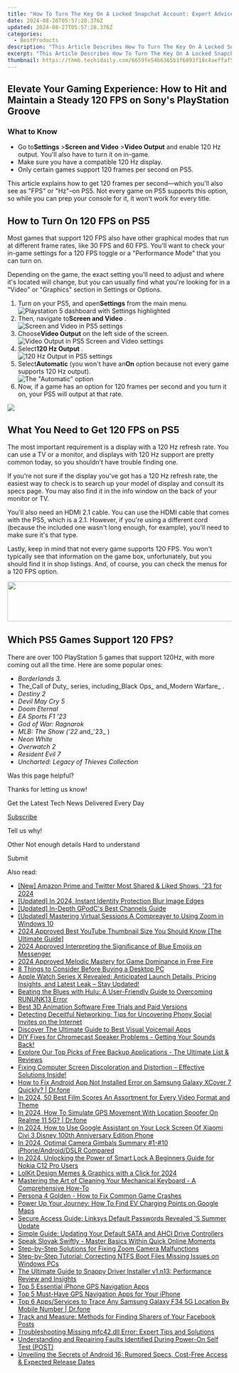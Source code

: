 ```yaml
---
title: "How To Turn The Key On A Locked Snapchat Account: Expert Advice for Activation"
date: 2024-08-26T05:57:28.376Z
updated: 2024-08-27T05:57:28.376Z
categories:
  - BestProducts
description: "This Article Describes How To Turn The Key On A Locked Snapchat Account: Expert Advice for Activation"
excerpt: "This Article Describes How To Turn The Key On A Locked Snapchat Account: Expert Advice for Activation"
thumbnail: https://thmb.techidaily.com/6659fe54b6365b1f6893f18c4aeffaf5df66ed6e08cee6f612c187a5f5545374.jpg
---
```


## Elevate Your Gaming Experience: How to Hit and Maintain a Steady 120 FPS on Sony's PlayStation Groove
### What to Know

* Go to**Settings** \>**Screen and Video** \>**Video Output** and enable 120 Hz output. You'll also have to turn it on in-game.
* Make sure you have a compatible 120 Hz display.
* Only certain games support 120 frames per second on PS5.

 This article explains how to get 120 frames per second—which you'll also see as "FPS" or "Hz"–on PS5\. Not every game on PS5 supports this option, so while you can prep your console for it, it won't work for every title.  

## How to Turn On 120 FPS on PS5

 Most games that support 120 FPS also have other graphical modes that run at different frame rates, like 30 FPS and 60 FPS. You'll want to check your in-game settings for a 120 FPS toggle or a "Performance Mode" that you can turn on.

 Depending on the game, the exact setting you'll need to adjust and where it's located will change, but you can usually find what you're looking for in a "Video" or "Graphics" section in Settings or Options.

1. Turn on your PS5, and open**Settings** from the main menu.  
![Playstation 5 dashboard with Settings highlighted](https://www.lifewire.com/thmb/SgkRTTRVRqbxRg0AJLYr6FWqfG4=/1500x0/filters:no_upscale():max_bytes(150000):strip_icc():format(webp)/how-to-remote-play-ps5-games-on-android-50896111-df8a16a465fe41e7aef3d5ad05b4a7c8.jpg)
2. Then, navigate to**Screen and Video** .  
![Screen and Video in PS5 settings](https://www.lifewire.com/thmb/YCLQ2vGLnavPgpRPNtxhU7n6NFw=/1500x0/filters:no_upscale():max_bytes(150000):strip_icc():format(webp)/Screen-and-Video-Settings-aa8ff277b8254627a1a8c88e1c91f9cf.jpg)
3. Choose**Video Output** on the left side of the screen.  
![Video Output in PS5 Screen and Video settings](https://www.lifewire.com/thmb/Xgk1MNv2WwvyRO7tv2bHEF4oiqo=/1500x0/filters:no_upscale():max_bytes(150000):strip_icc():format(webp)/Video-Output-46b505f379064535ac4977a29faee336.jpg)
4. Select**120 Hz Output** .  
![120 Hz Output in PS5 settings](https://www.lifewire.com/thmb/hxj9hKX_96UCkA07Y8Rzo91hvKo=/1500x0/filters:no_upscale():max_bytes(150000):strip_icc():format(webp)/120-Output-9e18a336656f4caf97cc91724b032df2.jpg)
5. Select**Automatic** (you won't have an**On** option because not every game supports 120 Hz output).  
![The "Automatic" option ](https://www.lifewire.com/thmb/N0N2mbCdwDADtM0UH7Q50TlNT2U=/1500x0/filters:no_upscale():max_bytes(150000):strip_icc():format(webp)/Automatic-8261fa6f79014410bb3948ebcbcac568.jpg)
6. Now, if a game has an option for 120 frames per second and you turn it on, your PS5 will output at that rate.

<!-- affiliate ads begin -->
<a href="https://store.bitdefender.com/affiliate.php?ACCOUNT=BITLATIN&AFFILIATE=108875&PATH=http%3A%2F%2Fwww.bitdefender.com%2Fbusiness%3FAFFILIATE%3D108875%26RESOURCE%3D30%2525%2BOff%2Ball%2BGravityZone%2BProducts"><img src="https://www.bitdefender.com/content/dam/bitdefender/business/campaign/1200X628.png" border="0"></a>
<!-- affiliate ads end -->
## What You Need to Get 120 FPS on PS5

 The most important requirement is a display with a 120 Hz refresh rate. You can use a TV or a monitor, and displays with 120 Hz support are pretty common today, so you shouldn't have trouble finding one.

 If you're not sure if the display you've got has a 120 Hz refresh rate, the easiest way to check is to search up your model of display and consult its specs page. You may also find it in the info window on the back of your monitor or TV.

 You'll also need an HDMI 2.1 cable. You can use the HDMI cable that comes with the PS5, which is a 2.1\. However, if you're using a different cord (because the included one wasn't long enough, for example), you'll need to make sure it's that type.

 Lastly, keep in mind that not every game supports 120 FPS. You won't typically see that information on the game box, unfortunately, but you should find it in shop listings. And, of course, you can check the menus for a 120 FPS option.

<!-- affiliate ads begin -->
<a href="https://natural-cycles.sjv.io/c/5597632/2072200/17885" target="_top" id="2072200"><img src="//a.impactradius-go.com/display-ad/17885-2072200" border="0" alt="" width="728" height="90"/></a><img height="0" width="0" src="https://imp.pxf.io/i/5597632/2072200/17885" style="position:absolute;visibility:hidden;" border="0" />
<!-- affiliate ads end -->
## Which PS5 Games Support 120 FPS?

 There are over 100 PlayStation 5 games that support 120Hz, with more coming out all the time. Here are some popular ones:

* _Borderlands 3._
* The_Call of Duty_ series, including_Black Ops_ and_Modern Warfare_ .
* _Destiny 2_
* _Devil May Cry 5_
* _Doom Eternal_
* _EA Sports F1 '23_
* _God of War: Ragnarok_
* _MLB: The Show ('22_ and_'23_ )
* _Neon White_
* _Overwatch 2_
* _Resident Evil 7_
* _Uncharted: Legacy of Thieves Collection_

Was this page helpful?

Thanks for letting us know!

 Get the Latest Tech News Delivered Every Day

[Subscribe](https://www.lifewire.com/#)

Tell us why!

 Other  Not enough details  Hard to understand

 Submit

<ins class="adsbygoogle"
     style="display:block"
     data-ad-format="autorelaxed"
     data-ad-client="ca-pub-7571918770474297"
     data-ad-slot="1223367746"></ins>



<ins class="adsbygoogle"
     style="display:block"
     data-ad-client="ca-pub-7571918770474297"
     data-ad-slot="8358498916"
     data-ad-format="auto"
     data-full-width-responsive="true"></ins>

<span class="atpl-alsoreadstyle">Also read:</span>
<div><ul>
<li><a href="https://twitter-videos.techidaily.com/new-amazon-prime-and-twitter-most-shared-and-liked-shows-23-for-2024/"><u>[New] Amazon Prime and Twitter  Most Shared & Liked Shows, '23 for 2024</u></a></li>
<li><a href="https://fox-links.techidaily.com/updated-in-2024-instant-identity-protection-blur-image-edges/"><u>[Updated] In 2024, Instant Identity Protection  Blur Image Edges</u></a></li>
<li><a href="https://some-knowledge.techidaily.com/updated-in-depth-gpodcs-best-channels-guide/"><u>[Updated] In-Depth GPodC's Best Channels Guide</u></a></li>
<li><a href="https://some-approaches.techidaily.com/updated-mastering-virtual-sessions-a-compreayer-to-using-zoom-in-windows-10/"><u>[Updated] Mastering Virtual Sessions  A Compreayer to Using Zoom in Windows 10</u></a></li>
<li><a href="https://youtube-sure.techidaily.com/approved-best-youtube-thumbnail-size-you-should-knowthe-ultimate-guide/"><u>2024 Approved  Best YouTube Thumbnail Size You Should Know [The Ultimate Guide]</u></a></li>
<li><a href="https://facebook-video-recording.techidaily.com/2024-approved-interpreting-the-significance-of-blue-emojis-on-messenger/"><u>2024 Approved  Interpreting the Significance of Blue Emojis on Messenger</u></a></li>
<li><a href="https://extra-skills.techidaily.com/2024-approved-melodic-mastery-for-game-dominance-in-free-fire/"><u>2024 Approved  Melodic Mastery for Game Dominance in Free Fire</u></a></li>
<li><a href="https://techno-recovery.techidaily.com/8-things-to-consider-before-buying-a-desktop-pc/"><u>8 Things to Consider Before Buying a Desktop PC</u></a></li>
<li><a href="https://techno-recovery.techidaily.com/apple-watch-series-x-revealed-anticipated-launch-details-pricing-insights-and-latest-leak-stay-updated/"><u>Apple Watch Series X Revealed: Anticipated Launch Details, Pricing Insights, and Latest Leak – Stay Updated!</u></a></li>
<li><a href="https://techno-recovery.techidaily.com/beating-the-blues-with-hulu-a-user-friendly-guide-to-overcoming-rununk13-error/"><u>Beating the Blues with Hulu: A User-Friendly Guide to Overcoming RUNUNK13 Error</u></a></li>
<li><a href="https://ai-vdieo-software.techidaily.com/best-3d-animation-software-free-trials-and-paid-versions/"><u>Best 3D Animation Software Free Trials and Paid Versions</u></a></li>
<li><a href="https://techno-recovery.techidaily.com/detecting-deceitful-networking-tips-for-uncovering-phony-social-invites-on-the-internet/"><u>Detecting Deceitful Networking: Tips for Uncovering Phony Social Invites on the Internet</u></a></li>
<li><a href="https://techno-recovery.techidaily.com/discover-the-ultimate-guide-to-best-visual-voicemail-apps/"><u>Discover The Ultimate Guide to Best Visual Voicemail Apps</u></a></li>
<li><a href="https://techno-recovery.techidaily.com/diy-fixes-for-chromecast-speaker-problems-getting-your-sounds-back/"><u>DIY Fixes for Chromecast Speaker Problems - Getting Your Sounds Back!</u></a></li>
<li><a href="https://techno-recovery.techidaily.com/explore-our-top-picks-of-free-backup-applications-the-ultimate-list-and-reviews/"><u>Explore Our Top Picks of Free Backup Applications - The Ultimate List & Reviews</u></a></li>
<li><a href="https://techno-recovery.techidaily.com/1722886655628-fixing-computer-screen-discoloration-and-distortion-effective-solutions-inside/"><u>Fixing Computer Screen Discoloration and Distortion – Effective Solutions Inside!</u></a></li>
<li><a href="https://change-location.techidaily.com/how-to-fix-android-app-not-installed-error-on-samsung-galaxy-xcover-7-quickly-drfone-by-drfone-fix-android-problems-fix-android-problems/"><u>How to Fix Android App Not Installed Error on Samsung Galaxy XCover 7 Quickly? | Dr.fone</u></a></li>
<li><a href="https://sound-optimizing.techidaily.com/in-2024-50-best-film-scores-an-assortment-for-every-video-format-and-theme/"><u>In 2024, 50 Best Film Scores An Assortment for Every Video Format and Theme</u></a></li>
<li><a href="https://review-topics.techidaily.com/in-2024-how-to-simulate-gps-movement-with-location-spoofer-on-realme-11-5g-drfone-by-drfone-virtual-android/"><u>In 2024, How To Simulate GPS Movement With Location Spoofer On Realme 11 5G? | Dr.fone</u></a></li>
<li><a href="https://unlock-android.techidaily.com/in-2024-how-to-use-google-assistant-on-your-lock-screen-of-xiaomi-civi-3-disney-100th-anniversary-edition-phone-by-drfone-android/"><u>In 2024, How to Use Google Assistant on Your Lock Screen Of Xiaomi Civi 3 Disney 100th Anniversary Edition Phone</u></a></li>
<li><a href="https://extra-skills.techidaily.com/in-2024-optimal-camera-gimbals-summary-1-10-iphoneandroiddslr-compared/"><u>In 2024, Optimal Camera Gimbals Summary  #1-#10 iPhone/Android/DSLR Compared</u></a></li>
<li><a href="https://easy-unlock-android.techidaily.com/in-2024-unlocking-the-power-of-smart-lock-a-beginners-guide-for-nokia-c12-pro-users-by-drfone-android/"><u>In 2024, Unlocking the Power of Smart Lock A Beginners Guide for Nokia C12 Pro Users</u></a></li>
<li><a href="https://fox-info.techidaily.com/lolkit-design-memes-and-graphics-with-a-click-for-2024/"><u>LolKit  Design Memes & Graphics with a Click for 2024</u></a></li>
<li><a href="https://techno-recovery.techidaily.com/mastering-the-art-of-cleaning-your-mechanical-keyboard-a-comprehensive-how-to/"><u>Mastering the Art of Cleaning Your Mechanical Keyboard - A Comprehensive How-To</u></a></li>
<li><a href="https://win-blog.techidaily.com/persona-4-golden-how-to-fix-common-game-crashes/"><u>Persona 4 Golden - How to Fix Common Game Crashes</u></a></li>
<li><a href="https://techno-recovery.techidaily.com/power-up-your-journey-how-to-find-ev-charging-points-on-google-maps/"><u>Power Up Your Journey: How To Find EV Charging Points on Google Maps</u></a></li>
<li><a href="https://techno-recovery.techidaily.com/secure-access-guide-linksys-default-passwords-revealed-s-summer-update/"><u>Secure Access Guide: Linksys Default Passwords Revealed 'S Summer Update</u></a></li>
<li><a href="https://techno-recovery.techidaily.com/simple-guide-updating-your-default-sata-and-ahci-drive-controllers/"><u>Simple Guide: Updating Your Default SATA and AHCI Drive Controllers</u></a></li>
<li><a href="https://mondly-stories.techidaily.com/1719577789463-speak-slovak-swiftly-master-basics-within-quick-online-moments/"><u>Speak Slovak Swiftly - Master Basics Within Quick Online Moments</u></a></li>
<li><a href="https://techno-recovery.techidaily.com/step-by-step-solutions-for-fixing-zoom-camera-malfunctions/"><u>Step-by-Step Solutions for Fixing Zoom Camera Malfunctions</u></a></li>
<li><a href="https://techno-recovery.techidaily.com/step-by-step-tutorial-correcting-ntfs-boot-files-missing-issues-on-windows-pcs/"><u>Step-by-Step Tutorial: Correcting NTFS Boot Files Missing Issues on Windows PCs</u></a></li>
<li><a href="https://techno-recovery.techidaily.com/the-ultimate-guide-to-snappy-driver-installer-v1n13-performance-review-and-insights/"><u>The Ultimate Guide to Snappy Driver Installer v1.n13: Performance Review and Insights</u></a></li>
<li><a href="https://techno-recovery.techidaily.com/top-5-essential-iphone-gps-navigation-apps/"><u>Top 5 Essential iPhone GPS Navigation Apps</u></a></li>
<li><a href="https://techno-recovery.techidaily.com/top-5-must-have-gps-navigation-apps-for-your-iphone/"><u>Top 5 Must-Have GPS Navigation Apps for Your iPhone</u></a></li>
<li><a href="https://android-location-track.techidaily.com/top-6-appsservices-to-trace-any-samsung-galaxy-f34-5g-location-by-mobile-number-drfone-by-drfone-virtual-android/"><u>Top 6 Apps/Services to Trace Any Samsung Galaxy F34 5G Location By Mobile Number | Dr.fone</u></a></li>
<li><a href="https://techno-recovery.techidaily.com/track-and-measure-methods-for-finding-sharers-of-your-facebook-posts/"><u>Track and Measure: Methods for Finding Sharers of Your Facebook Posts</u></a></li>
<li><a href="https://techno-recovery.techidaily.com/troubleshooting-missing-mfc42dll-error-expert-tips-and-solutions/"><u>Troubleshooting Missing mfc42.dll Error: Expert Tips and Solutions</u></a></li>
<li><a href="https://techno-recovery.techidaily.com/understanding-and-repairing-faults-identified-during-power-on-self-test-post/"><u>Understanding and Repairing Faults Identified During Power-On Self Test (POST)</u></a></li>
<li><a href="https://tech-recovery.techidaily.com/unveiling-the-secrets-of-android-16-rumored-specs-cost-free-access-and-expected-release-dates/"><u>Unveiling the Secrets of Android 16: Rumored Specs, Cost-Free Access & Expected Release Dates</u></a></li>
</ul></div>

